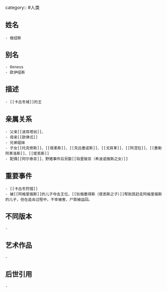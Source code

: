 category:: #人类
## 姓名
	- 俄纽斯
## 别名
	- Oeneus
	- 欧伊纽斯
## 描述
	- [[卡吕冬城]]的王
## 亲属关系
	- 父亲[[波耳塔翁]]、
	- 母亲[[欧律忒]]
	- 兄弟姐妹
	- 子女[[托克修斯]]、[[堤柔斯]]、[[克吕墨诺斯]]、[[戈耳革]]、[[阿涅拉]]、[[墨勒阿革洛斯]]、[[堤丢斯]]
	- 配偶[[阿尔泰亚]]、野猪事件后另娶[[珀里玻亚（希波诺俄斯之女）]]
## 重要事件
	- [[卡吕冬狩猎]]
	- 被[[阿格里俄斯]]的儿子夺去王位，[[狄俄墨得斯（堤丢斯之子）]]帮助其赶走阿格里俄斯的儿子，但在追击过程中，不幸被害，尸首被运回。
## 不同版本
	-
## 艺术作品
	-
## 后世引用
	-
